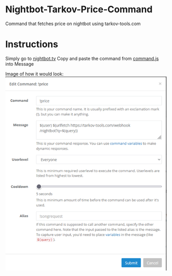 # Nightbot-Tarkov-Price-Command
Command that fetches price on nightbot using tarkov-tools.com

# Instructions
Simply go to [nightbot.tv](https://nightbot.tv/commands/custom)
Copy and paste the command from [command.js](https://github.com/Schickendantzj/Nightbot-Tarkov-Price-Command/blob/main/command.js) into Message

Image of how it would look:
![Screenshot of Nightbot command](https://github.com/Schickendantzj/Nightbot-Tarkov-Price-Command/blob/main/Screenshot.png)
